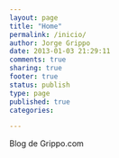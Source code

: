 ```yaml
--- 
layout: page
title: "Home"
permalink: /inicio/
author: Jorge Grippo
date: 2013-01-03 21:29:11
comments: true
sharing: true
footer: true
status: publish
type: page
published: true
categories: 

---
```

<!-- 433 -->
Blog de Grippo.com

